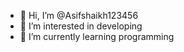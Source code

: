 - 👋 Hi, I’m @Asifshaikh123456
- 👀 I’m interested in developing 
- 🌱 I’m currently learning programming


<!---
Asifshaikh123456/Asifshaikh123456 is a ✨ special ✨ repository because its `README.md` (this file) appears on your GitHub profile.
You can click the Preview link to take a look at your changes.
--->
